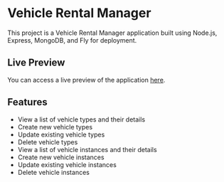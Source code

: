 # Vehicle Rental Manager

This project is a Vehicle Rental Manager application built using Node.js, Express, MongoDB, and Fly for deployment.

## Live Preview

You can access a live preview of the application [here](https://vehicle-rental-manager.fly.dev/catalog).

## Features

- View a list of vehicle types and their details
- Create new vehicle types
- Update existing vehicle types
- Delete vehicle types
- View a list of vehicle instances and their details
- Create new vehicle instances
- Update existing vehicle instances
- Delete vehicle instances

